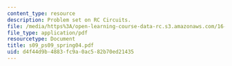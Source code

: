```yaml
---
content_type: resource
description: Problem set on RC Circuits.
file: /media/https%3A/open-learning-course-data-rc.s3.amazonaws.com/16-01-unified-engineering-i-ii-iii-iv-fall-2005-spring-2006/d4f44d9b4883fc9a0ac582b70ed21435_s09_ps09_spring04.pdf
file_type: application/pdf
resourcetype: Document
title: s09_ps09_spring04.pdf
uid: d4f44d9b-4883-fc9a-0ac5-82b70ed21435
---
```

